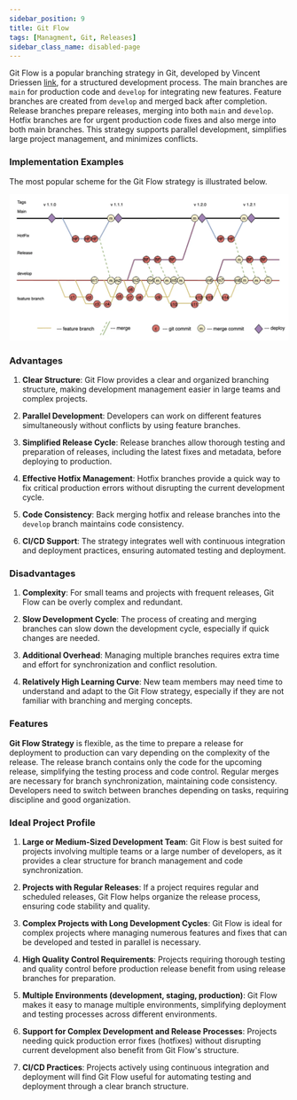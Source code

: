 ```yaml
---
sidebar_position: 9
title: Git Flow
tags: [Managment, Git, Releases]
sidebar_class_name: disabled-page
---
```


Git Flow is a popular branching strategy in Git, developed by Vincent Driessen [link](https://nvie.com/posts/a-successful-git-branching-model), for a structured development process. The main branches are `main` for production code and `develop` for integrating new features. Feature branches are created from `develop` and merged back after completion. Release branches prepare releases, merging into both `main` and `develop`. Hotfix branches are for urgent production code fixes and also merge into both main branches. This strategy supports parallel development, simplifies large project management, and minimizes conflicts.

### Implementation Examples
The most popular scheme for the Git Flow strategy is illustrated below.

![](../assets/Git_GitFlow.webp)

### Advantages

1. **Clear Structure**: Git Flow provides a clear and organized branching structure, making development management easier in large teams and complex projects.
   
2. **Parallel Development**: Developers can work on different features simultaneously without conflicts by using feature branches.

3. **Simplified Release Cycle**: Release branches allow thorough testing and preparation of releases, including the latest fixes and metadata, before deploying to production.

4. **Effective Hotfix Management**: Hotfix branches provide a quick way to fix critical production errors without disrupting the current development cycle.

5. **Code Consistency**: Back merging hotfix and release branches into the `develop` branch maintains code consistency.

6. **CI/CD Support**: The strategy integrates well with continuous integration and deployment practices, ensuring automated testing and deployment.

### Disadvantages

1. **Complexity**: For small teams and projects with frequent releases, Git Flow can be overly complex and redundant.

2. **Slow Development Cycle**: The process of creating and merging branches can slow down the development cycle, especially if quick changes are needed.

3. **Additional Overhead**: Managing multiple branches requires extra time and effort for synchronization and conflict resolution.

4. **Relatively High Learning Curve**: New team members may need time to understand and adapt to the Git Flow strategy, especially if they are not familiar with branching and merging concepts.

### Features 

**Git Flow Strategy** is flexible, as the time to prepare a release for deployment to production can vary depending on the complexity of the release. The release branch contains only the code for the upcoming release, simplifying the testing process and code control. Regular merges are necessary for branch synchronization, maintaining code consistency. Developers need to switch between branches depending on tasks, requiring discipline and good organization.

### Ideal Project Profile

1. **Large or Medium-Sized Development Team**: Git Flow is best suited for projects involving multiple teams or a large number of developers, as it provides a clear structure for branch management and code synchronization.
    
2. **Projects with Regular Releases**: If a project requires regular and scheduled releases, Git Flow helps organize the release process, ensuring code stability and quality.
    
3. **Complex Projects with Long Development Cycles**: Git Flow is ideal for complex projects where managing numerous features and fixes that can be developed and tested in parallel is necessary.
    
4. **High Quality Control Requirements**: Projects requiring thorough testing and quality control before production release benefit from using release branches for preparation.
    
5. **Multiple Environments (development, staging, production)**: Git Flow makes it easy to manage multiple environments, simplifying deployment and testing processes across different environments.
    
6. **Support for Complex Development and Release Processes**: Projects needing quick production error fixes (hotfixes) without disrupting current development also benefit from Git Flow's structure.
    
7. **CI/CD Practices**: Projects actively using continuous integration and deployment will find Git Flow useful for automating testing and deployment through a clear branch structure.